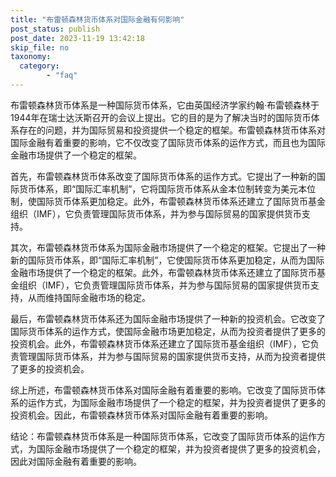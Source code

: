 ```yaml
---
title: "布雷顿森林货币体系对国际金融有何影响"
post_status: publish
post_date: 2023-11-19 13:42:18
skip_file: no
taxonomy:
  category:
        - "faq"
---
```


布雷顿森林货币体系是一种国际货币体系，它由英国经济学家约翰·布雷顿森林于1944年在瑞士达沃斯召开的会议上提出。它的目的是为了解决当时的国际货币体系存在的问题，并为国际贸易和投资提供一个稳定的框架。布雷顿森林货币体系对国际金融有着重要的影响，它不仅改变了国际货币体系的运作方式，而且也为国际金融市场提供了一个稳定的框架。

首先，布雷顿森林货币体系改变了国际货币体系的运作方式。它提出了一种新的国际货币体系，即“国际汇率机制”，它将国际货币体系从金本位制转变为美元本位制，使国际货币体系更加稳定。此外，布雷顿森林货币体系还建立了国际货币基金组织（IMF），它负责管理国际货币体系，并为参与国际贸易的国家提供货币支持。

其次，布雷顿森林货币体系为国际金融市场提供了一个稳定的框架。它提出了一种新的国际货币体系，即“国际汇率机制”，它使国际货币体系更加稳定，从而为国际金融市场提供了一个稳定的框架。此外，布雷顿森林货币体系还建立了国际货币基金组织（IMF），它负责管理国际货币体系，并为参与国际贸易的国家提供货币支持，从而维持国际金融市场的稳定。

最后，布雷顿森林货币体系还为国际金融市场提供了一种新的投资机会。它改变了国际货币体系的运作方式，使国际金融市场更加稳定，从而为投资者提供了更多的投资机会。此外，布雷顿森林货币体系还建立了国际货币基金组织（IMF），它负责管理国际货币体系，并为参与国际贸易的国家提供货币支持，从而为投资者提供了更多的投资机会。

综上所述，布雷顿森林货币体系对国际金融有着重要的影响。它改变了国际货币体系的运作方式，为国际金融市场提供了一个稳定的框架，并为投资者提供了更多的投资机会。因此，布雷顿森林货币体系对国际金融有着重要的影响。

结论：布雷顿森林货币体系是一种国际货币体系，它改变了国际货币体系的运作方式，为国际金融市场提供了一个稳定的框架，并为投资者提供了更多的投资机会，因此对国际金融有着重要的影响。
